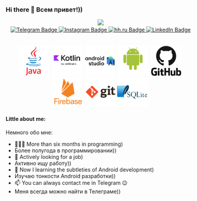 ### Hi there 👋 Всем привет!))

<div id="header" align="center">
  <img src="https://media.giphy.com/media/pVmh7HR0cA2xOlet1z/giphy.gif?cid=ecf05e47tftgkadfnokoad2ho9jxd6o8d0w8hg47biqncpfw&rid=giphy.gif&ct=g" width="300"/>
</div>

<div id="badges" align="center">
  <a href="https://t.me/maxracer30">
    <img src="https://img.shields.io/badge/Telegram-blue?style=for-the-badge&logo=telegram&logoColor=white" alt="Telegram Badge"/>
  </a>
  <a href="https://www.instagram.com/max_racerrr/">
    <img src="https://img.shields.io/badge/Instagram-purple?style=for-the-badge&logo=instagram&logoColor=white" alt="Instagram Badge"/>
  </a>
  <a href="https://volgograd.hh.ru/resume/a000b187ff0bb47ca90039ed1f597969644533">
    <img src="https://img.shields.io/badge/HH.RU-red?style=for-the-badge&logo=hh.ru&logoColor=white" alt="hh.ru  Badge"/>
  </a>
  <a href="https://www.linkedin.com/in/максим-стельмах-5952a9270/">
    <img src="https://img.shields.io/badge/LinkedIn-blue?style=for-the-badge&logo=linkedin&logoColor=white" alt="LinkedIn Badge"/>
  </a>
</div>

<div id="header" align="center">
<img src="https://komarev.com/ghpvc/?username=maxracer30&style=flat-square&color=blue" alt=""/>
</div>

<div id="header" align="center">
<img src="http://github-readme-streak-stats.herokuapp.com?user=maxracer30&theme=swift&hide_border=true&border_radius=30&locale=ru&background=45%2C8248FF86%2C71FFE972" alt=""/>
</div>

<div align="center">
  <img src="https://github.com/devicons/devicon/blob/master/icons/java/java-original-wordmark.svg" title="Java" alt="Java" width="80" height="80"/>&nbsp;
  <img src="https://github.com/devicons/devicon/blob/master/icons/kotlin/kotlin-original-wordmark.svg" title="Kotlin" alt="Koltin" width="80" height="80"/>&nbsp;
    <img src="https://github.com/devicons/devicon/blob/master/icons/androidstudio/androidstudio-original-wordmark.svg" title="AndroidStudio" alt="Android" width="80" height="80"/>&nbsp;
  <img src="https://github.com/devicons/devicon/blob/master/icons/android/android-original-wordmark.svg" title="Android" alt="Android" width="80" height="80"/>&nbsp;
  <img src="https://github.com/devicons/devicon/blob/master/icons/github/github-original-wordmark.svg" title="Github" alt="Github" width="80" height="80"/>&nbsp;
    <img src="https://github.com/devicons/devicon/blob/master/icons/firebase/firebase-plain-wordmark.svg" title="Firebase"  alt="Firebase" width="80" height="80"/>&nbsp;
  <img src="https://github.com/devicons/devicon/blob/master/icons/git/git-original-wordmark.svg" title="Git" **alt="Git" width="80" height="80"/>
  <img src="https://github.com/devicons/devicon/blob/master/icons/sqlite/sqlite-original-wordmark.svg" title="SQLite"  alt="SQLite" width="80" height="80"/>&nbsp;
</div>

#### Little about me:
Немного обо мне:
- 👨🏼‍💻 More than six months in programming)
- Более полугода в программировании))
- 🔭 Actively looking for a job)
- Активно ищу работу))
- 🌱 Now I learning the subtleties of Android development)
- Изучаю тонкости Android разработки))
- 📫 You can always contact me in Telegram 😉
- Меня всегда можно найти в Телеграме))
